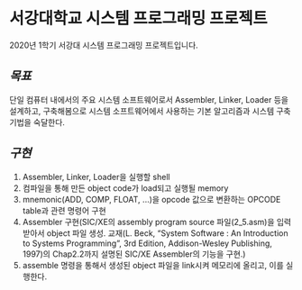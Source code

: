 # 서강대학교 시스템 프로그래밍 프로젝트
2020년 1학기 서강대 시스템 프로그래밍 프로젝트입니다. 
## _목표_
단일 컴퓨터 내에서의 주요 시스템 소프트웨어로서 Assembler, Linker, Loader 등을 설계하고, 구축해봄으로 시스템 소프트웨어에서 사용하는 기본 알고리즘과 시스템 구축 기법을 숙달한다.

## _구현_
1. Assembler, Linker, Loader을 실행할 shell
2. 컴파일을 통해 만든 object code가 load되고 실행될 memory
3. mnemonic(ADD, COMP, FLOAT, ...)을 opcode 값으로 변환하는 OPCODE table과 관련 명령어 구현
4. Assembler 구현(SIC/XE의 assembly program source 파일(2_5.asm)을 입력받아서 object 파일 생성. 교재(L. Beck, “System Software : An Introduction to Systems Programming”, 3rd Edition,
Addison-Wesley Publishing, 1997)의 Chap2.2까지 설명된 SIC/XE Assembler의 기능을 구현.)
5. assemble 명령을 통해서 생성된 object 파일을 link시켜 메모리에 올리고, 이를 실행한다.
